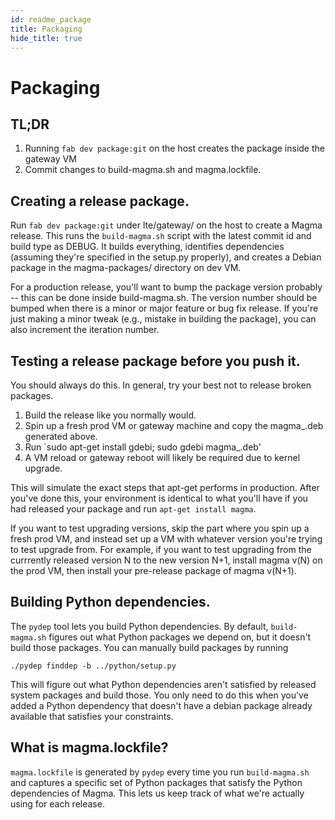 ```yaml
---
id: readme_package
title: Packaging
hide_title: true
---
```

# Packaging
TL;DR
-----
1. Running `fab dev package:git` on the host creates the package inside the
gateway VM
2. Commit changes to build-magma.sh and magma.lockfile.

Creating a release package.
---------------------------
Run `fab dev package:git` under lte/gateway/ on the host to create a Magma
release. This runs the `build-magma.sh` script with the latest commit id and
build type as DEBUG. It builds everything, identifies dependencies (assuming
they're specified in the setup.py properly), and creates a Debian package in the
magma-packages/ directory on dev VM.

For a production release, you'll want to bump the package version probably --
this can be done inside build-magma.sh. The version number should be bumped
when there is a minor or major feature or bug fix release. If you're just
making a minor tweak (e.g., mistake in building the package), you can also
increment the iteration number.

Testing a release package before you push it.
---------------------------------------------
You should always do this. In general, try your best not to release broken
packages.

1. Build the release like you normally would.
2. Spin up a fresh prod VM or gateway machine and copy the magma_<version>.deb
generated above.
3. Run `sudo apt-get install gdebi; sudo gdebi magma_<version>.deb' 
4. A VM reload or gateway reboot will likely be required due to kernel upgrade.

This will simulate the exact steps that apt-get performs in production.
After you've done this, your environment is identical to what you'll have if
you had released your package and run `apt-get install magma`.

If you want to test upgrading versions, skip the part where you spin up a fresh
prod VM, and instead set up a VM with whatever version you're trying to test
upgrade from. For example, if you want to test upgrading from the currrently
released version N to the new version N+1, install magma v(N) on the prod VM,
then install your pre-release package of magma v(N+1).

Building Python dependencies.
-----------------------------
The `pydep` tool lets you build Python dependencies. By default,
`build-magma.sh` figures out what Python packages we depend on, but it doesn't
build those packages. You can manually build packages by running

`./pydep finddep -b ../python/setup.py`

This will figure out what Python dependencies aren't satisfied by released
system packages and build those. You only need to do this when you've added a
Python dependency that doesn't have a debian package already available that
satisfies your constraints.

What is magma.lockfile?
-----------------------
`magma.lockfile` is generated by `pydep` every time you run `build-magma.sh`
and captures a specific set of Python packages that satisfy the Python
dependencies of Magma. This lets us keep track of what we're actually using for
each release.
